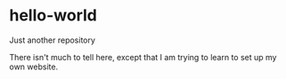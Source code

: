 # hello-world
Just another repository

There isn't much to tell here, except that I am trying to learn to set up my own website. 
